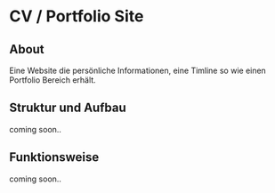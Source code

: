 # CV / Portfolio Site

## About

Eine Website die persönliche Informationen, eine Timline so wie einen Portfolio Bereich erhält.



## Struktur und Aufbau

coming soon..



## Funktionsweise

coming soon..